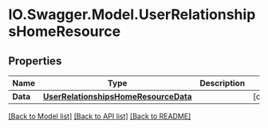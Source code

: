 # IO.Swagger.Model.UserRelationshipsHomeResource
## Properties

Name | Type | Description | Notes
------------ | ------------- | ------------- | -------------
**Data** | [**UserRelationshipsHomeResourceData**](UserRelationshipsHomeResourceData.md) |  | [optional] 

[[Back to Model list]](../README.md#documentation-for-models) [[Back to API list]](../README.md#documentation-for-api-endpoints) [[Back to README]](../README.md)

